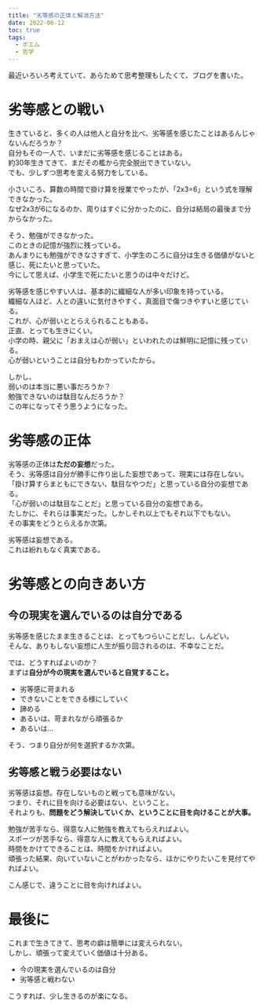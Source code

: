 ```yaml
---
title: "劣等感の正体と解消方法"
date: 2022-06-12
toc: true
tags:
  - ポエム
  - 哲学
---
```


最近いろいろ考えていて、あらためて思考整理もしたくて、ブログを書いた。  

# 劣等感との戦い
生きていると、多くの人は他人と自分を比べ、劣等感を感じたことはあるんじゃないんだろうか？  
自分もその一人で、いまだに劣等感を感じることはある。  
約30年生きてきて、まだその檻から完全脱出できていない。  
でも、少しずつ思考を変える努力をしている。  

小さいころ、算数の時間で掛け算を授業でやったが、「2x3=6」という式を理解できなかった。  
なぜ2x3が6になるのか、周りはすぐに分かったのに、自分は結局の最後まで分からなかった。  

そう、勉強ができなかった。  
このときの記憶が強烈に残っている。  
あんまりにも勉強ができなさすぎて、小学生のころに自分は生きる価値がないと感じ、死にたいと思っていた。  
今にして思えば、小学生で死にたいと思うのは中々だけど。

劣等感を感じやすい人は、基本的に繊細な人が多い印象を持っている。  
繊細な人ほど、人との違いに気付きやすく、真面目で傷つきやすいと感じている。  
これが、心が弱いととらえられることもある。  
正直、とっても生きにくい。  
小学の時、親父に「おまえは心が弱い」といわれたのは鮮明に記憶に残っている。  
心が弱いということは自分もわかっていたから。  

しかし、  
弱いのは本当に悪い事だろうか？  
勉強できないのは駄目なんだろうか？  
この年になってそう思うようになった。

# 劣等感の正体
劣等感の正体は**ただの妄想**だった。  
そう、劣等感は自分が勝手に作り出した妄想であって、現実には存在しない。  
「掛け算すらまともにできない、駄目なやつだ」と思っている自分の妄想である。  
「心が弱いのは駄目なことだ」と思っている自分の妄想である。  
たしかに、それらは事実だった。しかしそれ以上でもそれ以下でもない。  
その事実をどうとらえるか次第。

劣等感は妄想である。  
これは紛れもなく真実である。  

# 劣等感との向きあい方

## 今の現実を選んでいるのは自分である
劣等感を感じたまま生きることは、とってもつらいことだし、しんどい。  
そんな、ありもしない妄想に人生が振り回されるのは、不幸なことだ。

では、どうすればよいのか？  
まずは**自分が今の現実を選んでいると自覚すること。**  

- 劣等感に苛まれる
- できないことをできる様にしていく
- 諦める
- あるいは、苛まれながら頑張るか
- あるいは…

そう、つまり自分が何を選択するか次第。  

## 劣等感と戦う必要はない
劣等感は妄想。存在しないものと戦っても意味がない。  
つまり、それに目を向ける必要はない、ということ。  
それよりも、**問題をどう解決していくか、ということに目を向けることが大事。**  

勉強が苦手なら、得意な人に勉強を教えてもらえればよい。  
スポーツが苦手なら、得意な人に教えてもらえればよい。  
時間をかけてできることは、時間をかければよい。  
頑張った結果、向いていないことがわかったなら、ほかにやりたいこを見付てやればよい。  

こん感じで、違うことに目を向ければよい。

# 最後に
これまで生きてきて、思考の癖は簡単には変えられない。  
しかし、頑張って変えていく価値は十分ある。  

- 今の現実を選んでいるのは自分
- 劣等感と戦わない

こうすれば、少し生きるのが楽になる。
